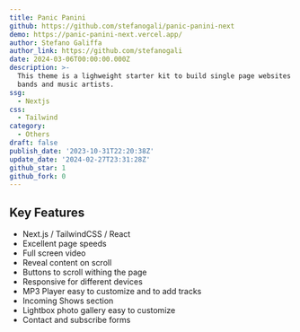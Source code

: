 ```yaml
---
title: Panic Panini
github: https://github.com/stefanogali/panic-panini-next
demo: https://panic-panini-next.vercel.app/
author: Stefano Galiffa
author_link: https://github.com/stefanogali
date: 2024-03-06T00:00:00.000Z
description: >-
  This theme is a lighweight starter kit to build single page websites for music
  bands and music artists.
ssg:
  - Nextjs
css:
  - Tailwind
category:
  - Others
draft: false
publish_date: '2023-10-31T22:20:38Z'
update_date: '2024-02-27T23:31:28Z'
github_star: 1
github_fork: 0
---
```


## Key Features

- Next.js / TailwindCSS / React
- Excellent page speeds
- Full screen video
- Reveal content on scroll
- Buttons to scroll withing the page
- Responsive for different devices
- MP3 Player easy to customize and to add tracks
- Incoming Shows section
- Lightbox photo gallery easy to customize
- Contact and subscribe forms
